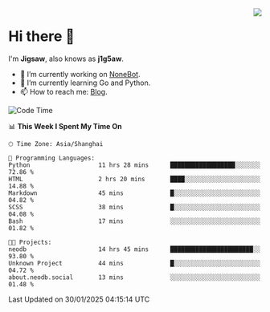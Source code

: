 <a href="#">
  <img align="right" src="https://github-readme-stats.vercel.app/api?username=j1g5awi&count_private=true&show_icons=true&title_color=80070B&text_color=B3B3B3&bg_color=212121&icon_color=80070B" />
</a>

# Hi there 👋

I'm **Jigsaw**, also knows as **j1g5aw**.

- 🔭 I’m currently working on [NoneBot](https://github.com/nonebot).
- 🌱 I’m currently learning Go and Python.
- 📫 How to reach me: [Blog](https://blog.maddestroyer.xyz/).

<!--START_SECTION:waka-->
![Code Time](http://img.shields.io/badge/Code%20Time-1%2C861%20hrs%2052%20mins-blue)

📊 **This Week I Spent My Time On** 

```text
🕑︎ Time Zone: Asia/Shanghai

💬 Programming Languages: 
Python                   11 hrs 28 mins      ██████████████████░░░░░░░   72.86 % 
HTML                     2 hrs 20 mins       ████░░░░░░░░░░░░░░░░░░░░░   14.88 % 
Markdown                 45 mins             █░░░░░░░░░░░░░░░░░░░░░░░░   04.82 % 
SCSS                     38 mins             █░░░░░░░░░░░░░░░░░░░░░░░░   04.08 % 
Bash                     17 mins             ░░░░░░░░░░░░░░░░░░░░░░░░░   01.82 % 

🐱‍💻 Projects: 
neodb                    14 hrs 45 mins      ███████████████████████░░   93.80 % 
Unknown Project          44 mins             █░░░░░░░░░░░░░░░░░░░░░░░░   04.72 % 
about.neodb.social       13 mins             ░░░░░░░░░░░░░░░░░░░░░░░░░   01.48 % 
```


 Last Updated on 30/01/2025 04:15:14 UTC
<!--END_SECTION:waka-->
